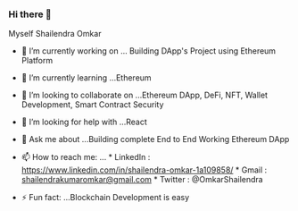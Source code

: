 ### Hi there 👋

Myself Shailendra Omkar


- 🔭 I’m currently working on ... Building DApp's Project using Ethereum Platform
- 🌱 I’m currently learning ...Ethereum
- 👯 I’m looking to collaborate on ...Ethereum DApp, DeFi, NFT, Wallet Development, Smart Contract Security
- 🤔 I’m looking for help with ...React
- 💬 Ask me about ...Building complete End to End Working Ethereum DApp
- 📫 How to reach me: ...
      * LinkedIn : https://www.linkedin.com/in/shailendra-omkar-1a109858/
      * Gmail : shailendrakumaromkar@gmail.com
      * Twitter : @OmkarShailendra

- ⚡ Fun fact: ...Blockchain Development is easy
